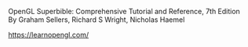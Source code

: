 OpenGL Superbible: Comprehensive Tutorial and Reference, 7th Edition  
By Graham Sellers, Richard S Wright, Nicholas Haemel  
  
https://learnopengl.com/